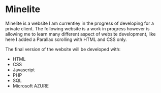 # Minelite

Minelite is a website I am currentley in the progress of developing for a private client. The following website is a work in progress however is allowing me to learn many different aspect of website development, like here I added a Parallax scrolling with HTML and CSS only. 

The final version of the website will be developed with:
- HTML
- CSS
- Javascript
- PHP
- SQL
- Microsoft AZURE
